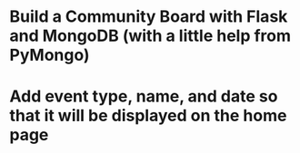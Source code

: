 # Build a Community Board with Flask and MongoDB (with a little help from PyMongo)

# Add event type, name, and date so that it will be displayed on the home page
